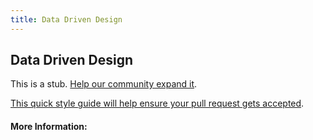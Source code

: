 ```yaml
---
title: Data Driven Design
---
```


## Data Driven Design

This is a stub. [Help our community expand it](https://github.com/freecodecamp/guides/tree/master/src/pages/articles/design/user-experience-research/data-driven-design/index.md).

[This quick style guide will help ensure your pull request gets accepted](https://github.com/freeCodeCamp/guides/blob/master/README.md).

<!-- The article goes here, in GitHub-flavored Markdown. Feel free to add YouTube videos, images, and CodePen/JSBin embeds  -->

#### More Information:
<!-- Please add any articles you think might be helpful to read before writing the article -->


